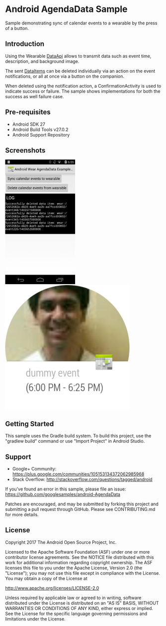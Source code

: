 
Android AgendaData Sample
===================================

Sample demonstrating sync of calendar events to a wearable by the press of a button.

Introduction
------------

Using the Wearable [DataApi][1] allows to transmit data such as event time,
description, and background image.

The sent [DataItems][2] can be deleted individually via an action on the event notifications,
or all at once via a button on the companion.

When deleted using the notification action, a ConfirmationActivity is used to indicate
success or failure. The sample shows implementations for both the success as well failure case.

[1]: https://developer.android.com/reference/com/google/android/gms/wearable/DataApi.html
[2]: https://developer.android.com/reference/com/google/android/gms/wearable/DataItem.html

Pre-requisites
--------------

- Android SDK 27
- Android Build Tools v27.0.2
- Android Support Repository

Screenshots
-------------

<img src="screenshots/companion_agenda_data.png" height="400" alt="Screenshot"/> <img src="screenshots/dummy_calendar_event.png" height="400" alt="Screenshot"/> 

Getting Started
---------------

This sample uses the Gradle build system. To build this project, use the
"gradlew build" command or use "Import Project" in Android Studio.

Support
-------

- Google+ Community: https://plus.google.com/communities/105153134372062985968
- Stack Overflow: http://stackoverflow.com/questions/tagged/android

If you've found an error in this sample, please file an issue:
https://github.com/googlesamples/android-AgendaData

Patches are encouraged, and may be submitted by forking this project and
submitting a pull request through GitHub. Please see CONTRIBUTING.md for more details.

License
-------

Copyright 2017 The Android Open Source Project, Inc.

Licensed to the Apache Software Foundation (ASF) under one or more contributor
license agreements.  See the NOTICE file distributed with this work for
additional information regarding copyright ownership.  The ASF licenses this
file to you under the Apache License, Version 2.0 (the "License"); you may not
use this file except in compliance with the License.  You may obtain a copy of
the License at

http://www.apache.org/licenses/LICENSE-2.0

Unless required by applicable law or agreed to in writing, software
distributed under the License is distributed on an "AS IS" BASIS, WITHOUT
WARRANTIES OR CONDITIONS OF ANY KIND, either express or implied.  See the
License for the specific language governing permissions and limitations under
the License.
